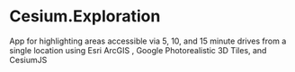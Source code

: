 # Cesium.Exploration
App for highlighting areas accessible via 5, 10, and 15 minute drives from a single location using Esri ArcGIS , Google Photorealistic 3D Tiles, and CesiumJS

